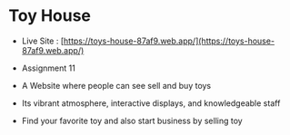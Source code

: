 # Toy House

* Live Site : [https://toys-house-87af9.web.app/](https://toys-house-87af9.web.app/)

* Assignment 11

* A Website where people can see sell and buy toys

* Its vibrant atmosphere, interactive displays, and knowledgeable staff

* Find your favorite toy and also start business by selling toy
